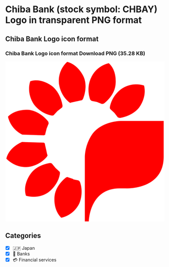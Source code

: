 # Chiba Bank (stock symbol: CHBAY) Logo in transparent PNG format

## Chiba Bank Logo icon format

### Chiba Bank Logo icon format Download PNG (35.28 KB)

![Chiba Bank Logo icon format Download PNG (35.28 KB)](/img/orig/CHBAY-909d5d0d.png)



## Categories
- [x] 🇯🇵 Japan
- [x] 🏦 Banks
- [x] 💳 Financial services
